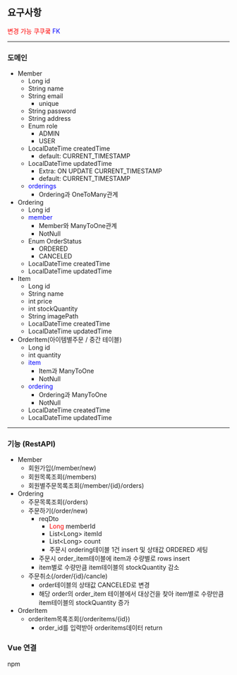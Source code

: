 ## 요구사항

<span style="color: red">변경 가능 쿠쿠쿸</span>
<span style="color: blue">FK</span>
- - -
### 도메인
  - Member
    - Long id
    - String name
    - String email
      - unique
    - String password
    - String address
    - Enum role 
      - ADMIN 
      - USER
    - LocalDateTime createdTime
      - default: CURRENT_TIMESTAMP
    - LocalDateTime updatedTime 
      - Extra: ON UPDATE CURRENT_TIMESTAMP 
      - default: CURRENT_TIMESTAMP
    - <span style="color: blue">orderings</span>
      - Ordering과 OneToMany관계
  - Ordering
    - Long id
    - <span style="color: blue">member</span>
      - Member와 ManyToOne관계
      - NotNull
    - Enum OrderStatus
      - ORDERED 
      - CANCELED
    - LocalDateTime createdTime
    - LocalDateTime updatedTime
  - Item
    - Long id
    - String name
    - int price
    - int stockQuantity
    - String imagePath
    - LocalDateTime createdTime
    - LocalDateTime updatedTime
  - OrderItem(아이템별주문 / 중간 테이블)
    - Long id
    - int quantity
    - <span style="color: blue">item</span>
      - Item과 ManyToOne
      - NotNull
    - <span style="color: blue">ordering</span>
      - Ordering과 ManyToOne
      - NotNull
    - LocalDateTime createdTime
    - LocalDateTime updatedTime
- - -
### 기능 (RestAPI)
  - Member
    - 회원가입(/member/new)
    - 회원목록조회(/members)
    - 회원별주문목록조회(/member/{id}/orders)
  - Ordering
    - 주문목록조회(/orders)
    - 주문하기(/order/new)
      - reqDto 
        - <span style="color: red">Long</span> memberId
        - List\<Long\> itemId
        - List\<Long\> count
        - 주문시 ordering테이블 1건 insert 및 상태값 ORDERED 세팅
      - 주문시 order_item테이블에 item과 수량별로 rows insert
      - item별로 수량만큼 item테이블의 stockQuantity 감소
    - 주문취소(/order/{id}/cancle)
      - order테이블의 상태값 CANCELED로 변경
      - 해당 order의 order_item 테이블에서 대상건을 찾아 item별로 수량만큼 item테이블의 stockQuantity 증가
  - OrderItem
    - orderitem목록조회(/orderitems/{id}) 
      - order_id를 입력받아 orderitems데이터 return


### Vue 연결
npm 